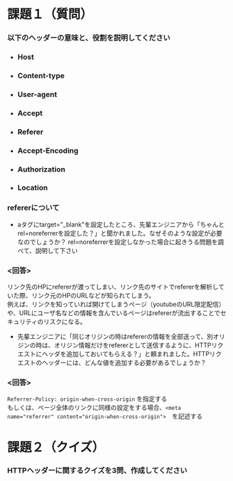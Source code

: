 # 課題１（質問）

### 以下のヘッダーの意味と、役割を説明してください

- ### Host

- ### Content-type

- ### User-agent

- ### Accept

- ### Referer

- ### Accept-Encoding

- ### Authorization

- ### Location

### refererについて

- aタグにtarget="_blank"を設定したところ、先輩エンジニアから「ちゃんとrel=noreferrerを設定した？」と聞かれました。なぜそのような設定が必要なのでしょうか？  rel=noreferrerを設定しなかった場合に起きうる問題を調べて、説明して下さい

### <回答>
リンク先のHPにrefererが渡ってしまい、リンク先のサイトでrefererを解析していた際、リンク元のHPのURLなどが知られてしまう。  
例えば、リンクを知っていれば開けてしまうページ（youtubeのURL限定配信）や、URLにユーザ名などの情報を含んでいるページはrefererが流出することでセキュリティのリスクになる。 

- 先輩エンジニアに「同じオリジンの時はrefererの情報を全部送って、別オリジンの時は、オリジン情報だけをrefererとして送信するように、HTTPリクエストにヘッダを追加しておいてもらえる？」と頼まれました。HTTPリクエストのヘッダーには、どんな値を追加する必要があるでしょうか？  

### <回答>
`Referrer-Policy: origin-when-cross-origin` を指定する  
もしくは、ページ全体のリンクに同様の設定をする場合、`<meta name="referrer" content="origin-when-cross-origin">`　を記述する

# 課題２（クイズ）

### HTTPヘッダーに関するクイズを3問、作成してください
